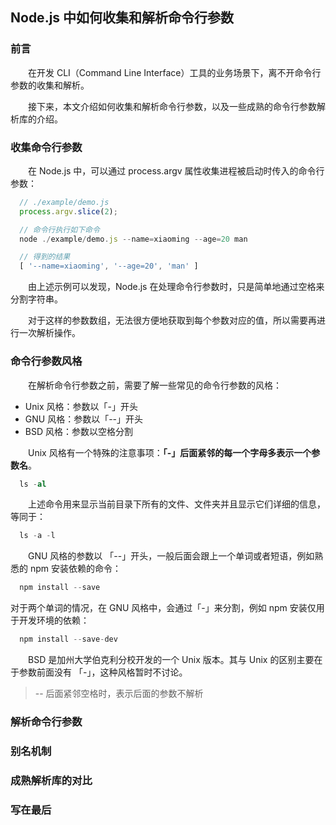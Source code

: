 ## Node.js 中如何收集和解析命令行参数

### 前言

  &emsp;&emsp;在开发 CLI（Command Line Interface）工具的业务场景下，离不开命令行参数的收集和解析。

  &emsp;&emsp;接下来，本文介绍如何收集和解析命令行参数，以及一些成熟的命令行参数解析库的介绍。

### 收集命令行参数

  &emsp;&emsp;在 Node.js 中，可以通过 process.argv 属性收集进程被启动时传入的命令行参数：

```JavaScript
  // ./example/demo.js
  process.argv.slice(2);

  // 命令行执行如下命令
  node ./example/demo.js --name=xiaoming --age=20 man

  // 得到的结果
  [ '--name=xiaoming', '--age=20', 'man' ]
```

  &emsp;&emsp;由上述示例可以发现，Node.js 在处理命令行参数时，只是简单地通过空格来分割字符串。

  &emsp;&emsp;对于这样的参数数组，无法很方便地获取到每个参数对应的值，所以需要再进行一次解析操作。
### 命令行参数风格

  &emsp;&emsp;在解析命令行参数之前，需要了解一些常见的命令行参数的风格：

  - Unix 风格：参数以「-」开头
  - GNU 风格：参数以「--」开头
  - BSD 风格：参数以空格分割

  &emsp;&emsp;Unix 风格有一个特殊的注意事项：**「-」后面紧邻的每一个字母多表示一个参数名**。

```s
  ls -al
```

  &emsp;&emsp;上述命令用来显示当前目录下所有的文件、文件夹并且显示它们详细的信息，等同于：

```s
  ls -a -l
```

  &emsp;&emsp;GNU 风格的参数以 「--」开头，一般后面会跟上一个单词或者短语，例如熟悉的 npm 安装依赖的命令：

```s
  npm install --save
```

  对于两个单词的情况，在 GNU 风格中，会通过「-」来分割，例如 npm 安装仅用于开发环境的依赖：

```s
  npm install --save-dev
```


  &emsp;&emsp;BSD 是加州大学伯克利分校开发的一个 Unix 版本。其与 Unix 的区别主要在于参数前面没有 「-」，这种风格暂时不讨论。


> -- 后面紧邻空格时，表示后面的参数不解析

### 解析命令行参数

  

### 别名机制


### 成熟解析库的对比


### 写在最后




  

